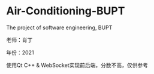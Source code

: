 # Air-Conditioning-BUPT
The project of software engineering, BUPT

老师：肖丁

年份：2021

使用Qt C++ & WebSocket实现前后端，分数不高，仅供参考
